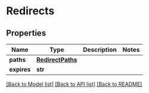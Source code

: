 # Redirects

## Properties
Name | Type | Description | Notes
------------ | ------------- | ------------- | -------------
**paths** | [**RedirectPaths**](RedirectPaths.md) |  | 
**expires** | **str** |  | 

[[Back to Model list]](../README.md#documentation-for-models) [[Back to API list]](../README.md#documentation-for-api-endpoints) [[Back to README]](../README.md)


